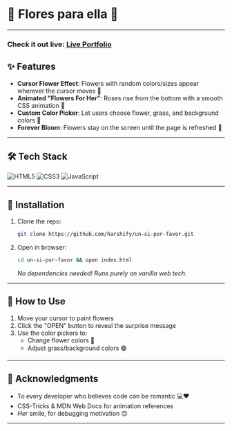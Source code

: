 # 🌸 Flores para ella 🌸

---

### Check it out live: [Live Portfolio](https://flores-para-ella.netlify.app/)

## ✨ Features

- **Cursor Flower Effect**: Flowers with random colors/sizes appear wherever the cursor moves 🌈
- **Animated "Flowers For Her"**: Roses rise from the bottom with a smooth CSS animation 🌹
- **Custom Color Picker**: Let users choose flower, grass, and background colors 🎨
- **Forever Bloom**: Flowers stay on the screen until the page is refreshed 🌼

---

## 🛠️ Tech Stack

![HTML5](https://img.shields.io/badge/-HTML5-E34F26?logo=html5&logoColor=white)
![CSS3](https://img.shields.io/badge/-CSS3-1572B6?logo=css3&logoColor=white)
![JavaScript](https://img.shields.io/badge/-JavaScript-F7DF1E?logo=javascript&logoColor=black)

---

## 🚀 Installation

1. Clone the repo:

   ```bash
   git clone https://github.com/harshify/un-si-por-favor.git

   ```

2. Open in browser:
   ```bash
   cd un-si-por-favor && open index.html
   ```
   _No dependencies needed! Runs purely on vanilla web tech._

---

## 🌷 How to Use

1. Move your cursor to paint flowers
2. Click the "OPEN" button to reveal the surprise message
3. Use the color pickers to:
   - Change flower colors 🌻
   - Adjust grass/background colors 🟢

---

## 💌 Acknowledgments

- To every developer who believes code can be romantic 💻❤️
- CSS-Tricks & MDN Web Docs for animation references
- _Her_ smile, for debugging motivation 😊

---
